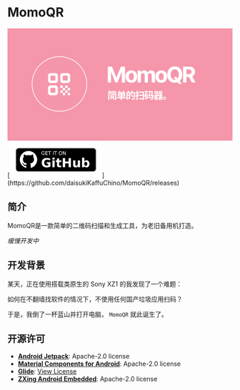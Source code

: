 # MomoQR

<img src="./image/banner.png" alt="BANNER" width="512" />
[<img alt="Get it on GitHub" height="80" src="./image/badges/get-it-on-github.png">](https://github.com/daisukiKaffuChino/MomoQR/releases)

## 简介

MomoQR是一款简单的二维码扫描和生成工具，为老旧备用机打造。

*缓慢开发中*

## 开发背景

某天，正在使用搭载类原生的 Sony XZ1 的我发现了一个难题：

如何在不翻墙找软件的情况下，不使用任何国产垃圾应用扫码？

于是，我倒了一杯蓝山并打开电脑， `MomoQR` 就此诞生了。

## 开源许可

- **[Android Jetpack](https://github.com/androidx/androidx)**: Apache-2.0 license
- **[Material Components for Android](https://github.com/material-components/material-components-android)**: Apache-2.0 license
- **[Glide](https://github.com/bumptech/glide)**: [View License](https://github.com/bumptech/glide/blob/master/LICENSE)
- **[ZXing Android Embedded](https://github.com/journeyapps/zxing-android-embedded)**: Apache-2.0 license
